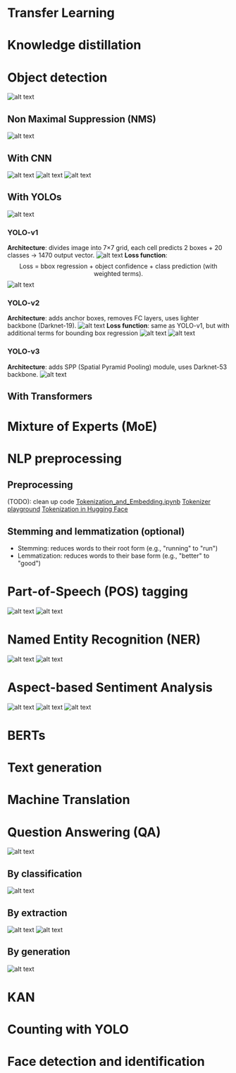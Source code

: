 # Transfer Learning

# Knowledge distillation

# Object detection
![alt text](image-18.png)

## Non Maximal Suppression (NMS)
![alt text](image-9.png)
## With CNN
![alt text](image-5.png)
![alt text](image-8.png)
![alt text](image-7.png)

## With YOLOs
![alt text](image-19.png)

### YOLO-v1
**Architecture**: divides image into 7×7 grid, each cell predicts 2 boxes + 20 classes → 1470 output vector.
![alt text](image-20.png)
**Loss function**: 
$$\text{Loss = bbox regression + object confidence + class prediction (with weighted terms).}$$
![alt text](image-22.png)

### YOLO-v2
**Architecture**: adds anchor boxes, removes FC layers, uses lighter backbone (Darknet-19).
![alt text](image-27.png)
**Loss function**: same as YOLO-v1, but with additional terms for bounding box regression
![alt text](image-23.png)
![alt text](image-24.png)

### YOLO-v3
**Architecture**: adds SPP (Spatial Pyramid Pooling) module, uses Darknet-53 backbone.
![alt text](image-25.png)

## With Transformers

# Mixture of Experts (MoE)

# NLP preprocessing
## Preprocessing 
(TODO): clean up code
[Tokenization_and_Embedding.ipynb](Tokenization_and_Embedding.ipynb)
[Tokenizer playground](https://xenova-the-tokenizer-playground.static.hf.space/index.html)
[Tokenization in Hugging Face](https://huggingface.co/docs/transformers/fast_tokenizers)

## Stemming and lemmatization (optional)
- Stemming: reduces words to their root form (e.g., "running" to "run")
- Lemmatization: reduces words to their base form (e.g., "better" to "good")


# Part-of-Speech (POS) tagging
![alt text](image.png)
![alt text](image-1.png)


# Named Entity Recognition (NER)
![alt text](image-10.png)
![alt text](image-11.png)

# Aspect-based Sentiment Analysis
![alt text](image-3.png)
![alt text](image-2.png)
![alt text](image-4.png)

# BERTs

# Text generation

# Machine Translation

# Question Answering (QA)
![alt text](image-13.png)
## By classification
![alt text](image-14.png)
## By extraction
![alt text](image-16.png)
![alt text](image-12.png)
## By generation
![alt text](image-15.png)

# KAN

# Counting with YOLO

# Face detection and identification